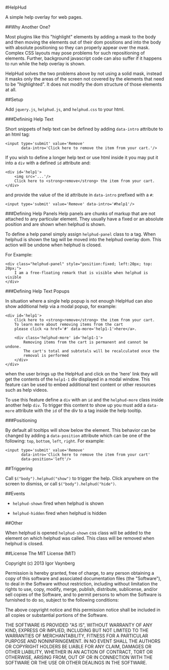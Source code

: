 #HelpHud

A simple help overlay for web pages.

##Why Another One?

Most plugins like this "highlight" elements by adding a mask to the body and then moving the elements out of their dom positions and into the body with absolute positioning so they can properly appear over the mask. Complex CSS layouts may pose problems for such repositioning of elements. Further, background javascript code can also suffer if it happens to run while the help overlay is shown.

HelpHud solves the two problems above by not using a solid mask, instead it masks only the areas of the screen not covered by the elements that need to be "highlighted". It does not modify the dom structure of those elements at all.

##Setup

Add `jquery.js`, `helphud.js`, and `helphud.css` to your html.

###Defininig Help Text

Short snippets of help text can be defined by adding `data-intro` attribute to an html tag:

    <input type='submit' value='Remove'
           data-intro='Click here to remove the item from your cart.'/>

If you wish to define a longer help text or use html inside it you may put it into a `div` with a defined `id` attribute and:


    <div id='help1'>
	    <img src='...'/>
    	Click here to <strong>remove</strong> the item from your cart.
    </div>


and provide the value of the id attribute in `data-intro` prefixed with a `#`:

    <input type='submit' value='Remove' data-intro='#help1'/>

###Defining Help Panels
Help panels are chunks of markup that are not attached to any particular element. They usually have a fixed or an absolute position and are shown when helphud is shown.

To define a help panel simply assign `helphud-panel` class to a tag. When helphud is shown the tag will be moved into the helphud overlay dom. This action will be undone when helphud is closed.

For Example:

    <div class="helphud-panel" style="position:fixed; left:20px; top: 20px;">
        I am a free-floating remark that is visible when helphud is visible
    </div>

###Defining Help Text Popups

In situation where a single help popup is not enough HelpHud can also show additional help via a modal popup, for example:


    <div id='help1'>
    	Click here to <strong>remove</strong> the item from your cart.
    	To learn more about removing items from the cart
    	please click <a href='#' data-more='help1-1'>here</a>.
		
		<div class='helphud-more' id='help1-1'>
    	    Removing items from the cart is permanent and cannot be undone.
	        The cart's total and subtotals will be recalculated once the
	        removal is performed
	    </div>
    </div>

when the user brings up the HelpHud and click on the 'here' link they will get the contents of the `help1-1` div displayed in a modal window. This feature can be used to embed additional text content or other resources such as help videos.

To use this feature define a `div` with an `id` and the `helphud-more` class inside another help `div`. To trigger this content to show up you must add a `data-more` attribute with the `id` of the div to a tag inside the help tooltip.

###Positioning

By default all tooltips will show below the element. This behavior can be changed by adding a `data-position` attribute which can be one of the following: `top`, `bottom`, `left`, `right`. For example:

    <input type='submit' value='Remove'
           data-intro='Click here to remove the item from your cart'
           data-position='left'/>

##Triggering

Call `$("body").helphud("show")` to trigger the help. Click anywhere on the screen to dismiss, or call `$("body").helphud("hide")`.

##Events

* `helphud-shown` fired when helphud is shown

* `helphud-hidden` fired when helphud is hidden

##Other

When helphud is opened `helphud-shown` css class will be added to the element on which helphud was called. This class will be removed when helphud is closed.


##License
The MIT License (MIT)

Copyright (c) 2013 Igor Vaynberg

Permission is hereby granted, free of charge, to any person obtaining a copy
of this software and associated documentation files (the "Software"), to deal
in the Software without restriction, including without limitation the rights
to use, copy, modify, merge, publish, distribute, sublicense, and/or sell
copies of the Software, and to permit persons to whom the Software is
furnished to do so, subject to the following conditions:

The above copyright notice and this permission notice shall be included in
all copies or substantial portions of the Software.

THE SOFTWARE IS PROVIDED "AS IS", WITHOUT WARRANTY OF ANY KIND, EXPRESS OR
IMPLIED, INCLUDING BUT NOT LIMITED TO THE WARRANTIES OF MERCHANTABILITY,
FITNESS FOR A PARTICULAR PURPOSE AND NONINFRINGEMENT. IN NO EVENT SHALL THE
AUTHORS OR COPYRIGHT HOLDERS BE LIABLE FOR ANY CLAIM, DAMAGES OR OTHER
LIABILITY, WHETHER IN AN ACTION OF CONTRACT, TORT OR OTHERWISE, ARISING FROM,
OUT OF OR IN CONNECTION WITH THE SOFTWARE OR THE USE OR OTHER DEALINGS IN
THE SOFTWARE.


